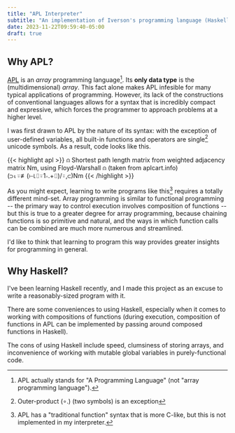 ```yaml
---
title: "APL Interpreter"
subtitle: "An implementation of Iverson's programming language (Haskell)"
date: 2023-11-22T09:59:40-05:00
draft: true
---
```


## Why APL?

[APL](https://en.wikipedia.org/wiki/APL_(programming_language)) is an *array* programming language[^name].
Its **only data type** is the (multidimensional) *array*.
This fact alone makes APL infesible for many typical applications of programming.
However, its lack of the constructions of conventional languages allows for a syntax that is incredibly compact and expressive, which forces the programmer to approach problems at a higher level.

[^name]: APL actually stands for "A Programming Language" (not "array programming language").

I was first drawn to APL by the nature of its syntax: with the exception of user-defined variables, all built-in functions and operators are single[^single] unicode symbols.
As a result, code looks like this.

[^single]: Outer-product (∘.) (two symbols) is an exception

{{< highlight apl >}}
⍝ Shortest path length matrix from weighted adjacency matrix Nm, using Floyd-Warshall
⍝ (taken from aplcart.info)
(⊃⍳⍤≢(⊢⌊⌷⍤1∘.+⌷)/⍤,⊂)Nm
{{< /highlight >}}

As you might expect, learning to write programs like this[^trad] requires a totally different mind-set.
Array programming is similar to functional programming -- the primary way to control execution involves composition of functions -- but this is true to a greater degree for array programming, because chaining functions is so primitive and natural, and the ways in which function calls can be combined are much more numerous and streamlined.

[^trad]: APL has a "traditional function" syntax that is more C-like, but this is not implemented in my interpreter.

I'd like to think that learning to program this way provides greater insights for programming in general.

## Why Haskell?

I've been learning Haskell recently, and I made this project as an excuse to write a reasonably-sized program with it.

There are some conveniences to using Haskell, especially when it comes to working with compositions of functions (during execution, composition of functions in APL can be implemented by passing around composed functions in Haskell).

The cons of using Haskell include speed, clumsiness of storing arrays, and inconvenience of working with mutable global variables in purely-functional code.

